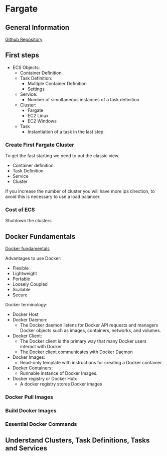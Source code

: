 # Fargate

## General Information

[Github Repository](https://github.com/stacksimplify/aws-fargate-ecs-masterclass)

## First steps

* ECS Objects:
    - Container Definition.
    - Task Definition:
        - Multiple Container Definition
        - Settings
    - Service:
        - Number of simultaneous instances of a task definition
    - Cluster:
        - Fargate
        - EC2 Linux
        - EC2 Windows
    - Task
        - Instantiation of a task in the last step.

### Create First Fargate Cluster

To get the fast starting we need to put the classic view.

- Container definition
- Task Definition
- Service
- Cluster 

If you increase the number of cluster you will have more ips direction, to avoid this is necessary to use a load balancer.

### Cost of ECS

Shutdown the clusters

## Docker Fundamentals

[Docker fundamentals](https://github.com/stacksimplify/docker-fundamentals)

Advantages to use Docker: 
- Flexible
- Lightweight
- Portable 
- Loosely Coupled 
- Scalable
- Secure

Docker terminology:
- Docker Host
- Docker Daemon: 
    - The Docker daemon listens for Docker API requests and managers Docker objects such as images, containers, networks, and volumes.
- Docker Client:
    - The Docker client is the primary way that many Docker users interact with Docker
    - The Docker client communicates with Docker Daemon
- Docker Images:
    - Read-only template with instructions for creating a Docker container
- Docker Containers:
    - Runnable instance of Docker Images. 
- Docker registry or Docker Hub:
    - A docker registry stores Docker images

### Docker Pull Images


### Build Docker Images


### Essential Docker Commands


## Understand Clusters, Task Definitions, Tasks and Services